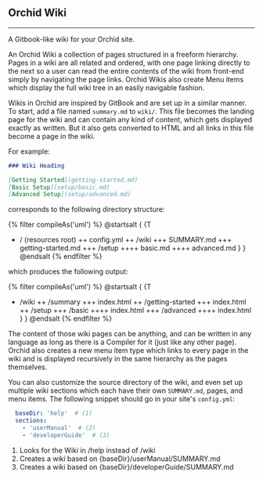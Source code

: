 ## Orchid Wiki
---

A Gitbook-like wiki for your Orchid site. 

An Orchid Wiki a collection of pages structured in a freeform hierarchy. Pages in a wiki are all related and ordered, 
with one page linking directly to the next so a user can read the entire contents of the wiki from front-end simply by 
navigating the page links. Orchid Wikis also create Menu items which display the full wiki tree in an easily navigable
fashion.

Wikis in Orchid are inspired by GitBook and are set up in a similar manner. To start, add a file named `summary.md` to
`wiki/`. This file becomes the landing page for the wiki and can contain any kind of content, which gets displayed 
exactly as written. But it also gets converted to HTML and all links in this file become a page in the wiki. 

For example: 

```markdown
### Wiki Heading

[Getting Started](getting-started.md)
[Basic Setup](setup/basic.md)
[Advanced Setup](setup/advanced.md)
```

corresponds to the following directory structure:

{% filter compileAs('uml') %}
@startsalt
{
{T
+ / (resources root)
++ config.yml
++ /wiki
+++ SUMMARY.md
+++ getting-started.md
+++ /setup
++++ basic.md
++++ advanced.md
}
}
@endsalt
{% endfilter %}


which produces the following output:

{% filter compileAs('uml') %}
@startsalt
{
{T
+ /wiki
++ /summary
+++ index.html
++ /getting-started
+++ index.html
++ /setup
+++ /basic
++++ index.html
+++ /advanced
++++ index.html
}
}
@endsalt
{% endfilter %}

The content of those wiki pages can be anything, and can be written in any language as long as there is a Compiler for 
it (just like any other page). Orchid also creates a new menu item type which links to every page in the wiki and is 
displayed recursively in the same hierarchy as the pages themselves. 

You can also customize the source directory of the wiki, and even set up multiple wiki sections which each have their 
own `SUMMARY.md`, pages, and menu items. The following snippet should go in your site's `config.yml`:

```yaml
  baseDir: 'help'  # (1) 
  sections:
    - 'userManual'  # (2)
    - 'developerGuide'  # (3)
```

1) Looks for the Wiki in /help instead of /wiki
2) Creates a wiki based on {baseDir}/userManual/SUMMARY.md
3) Creates a wiki based on {baseDir}/developerGuide/SUMMARY.md
